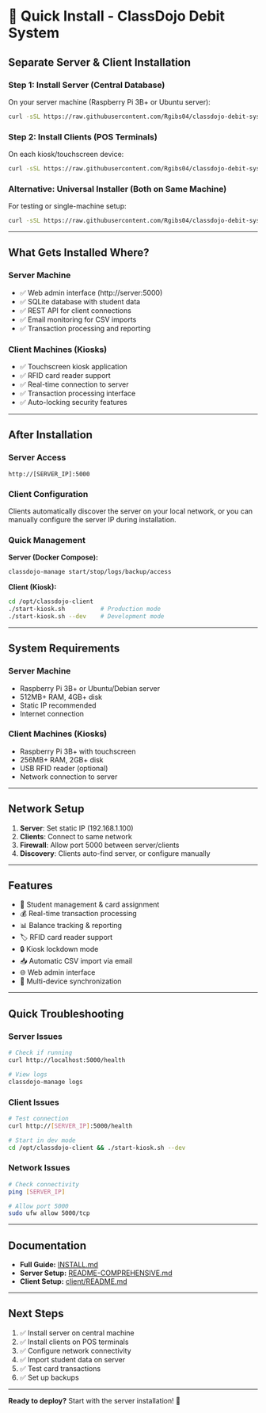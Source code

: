 # 🚀 Quick Install - ClassDojo Debit System

## Separate Server & Client Installation

### Step 1: Install Server (Central Database)
On your server machine (Raspberry Pi 3B+ or Ubuntu server):
```bash
curl -sSL https://raw.githubusercontent.com/Rgibs04/classdojo-debit-system/master/install-server.sh | sudo bash
```

### Step 2: Install Clients (POS Terminals)
On each kiosk/touchscreen device:
```bash
curl -sSL https://raw.githubusercontent.com/Rgibs04/classdojo-debit-system/master/install-client.sh | sudo bash
```

### Alternative: Universal Installer (Both on Same Machine)
For testing or single-machine setup:
```bash
curl -sSL https://raw.githubusercontent.com/Rgibs04/classdojo-debit-system/main/install.sh | sudo bash
```

---

## What Gets Installed Where?

### Server Machine
- ✅ Web admin interface (http://server:5000)
- ✅ SQLite database with student data
- ✅ REST API for client connections
- ✅ Email monitoring for CSV imports
- ✅ Transaction processing and reporting

### Client Machines (Kiosks)
- ✅ Touchscreen kiosk application
- ✅ RFID card reader support
- ✅ Real-time connection to server
- ✅ Transaction processing interface
- ✅ Auto-locking security features

---

## After Installation

### Server Access
```
http://[SERVER_IP]:5000
```

### Client Configuration
Clients automatically discover the server on your local network, or you can manually configure the server IP during installation.

### Quick Management

**Server (Docker Compose):**
```bash
classdojo-manage start/stop/logs/backup/access
```

**Client (Kiosk):**
```bash
cd /opt/classdojo-client
./start-kiosk.sh          # Production mode
./start-kiosk.sh --dev    # Development mode
```

---

## System Requirements

### Server Machine
- Raspberry Pi 3B+ or Ubuntu/Debian server
- 512MB+ RAM, 4GB+ disk
- Static IP recommended
- Internet connection

### Client Machines (Kiosks)
- Raspberry Pi 3B+ with touchscreen
- 256MB+ RAM, 2GB+ disk
- USB RFID reader (optional)
- Network connection to server

---

## Network Setup

1. **Server**: Set static IP (192.168.1.100)
2. **Clients**: Connect to same network
3. **Firewall**: Allow port 5000 between server/clients
4. **Discovery**: Clients auto-find server, or configure manually

---

## Features

- 👥 Student management & card assignment
- 💰 Real-time transaction processing
- 📊 Balance tracking & reporting
- 🏷️ RFID card reader support
- 🔒 Kiosk lockdown mode
- 📥 Automatic CSV import via email
- 🌐 Web admin interface
- 🔄 Multi-device synchronization

---

## Quick Troubleshooting

### Server Issues
```bash
# Check if running
curl http://localhost:5000/health

# View logs
classdojo-manage logs
```

### Client Issues
```bash
# Test connection
curl http://[SERVER_IP]:5000/health

# Start in dev mode
cd /opt/classdojo-client && ./start-kiosk.sh --dev
```

### Network Issues
```bash
# Check connectivity
ping [SERVER_IP]

# Allow port 5000
sudo ufw allow 5000/tcp
```

---

## Documentation

- **Full Guide:** [INSTALL.md](INSTALL.md)
- **Server Setup:** [README-COMPREHENSIVE.md](README-COMPREHENSIVE.md)
- **Client Setup:** [client/README.md](client/README.md)

---

## Next Steps

1. ✅ Install server on central machine
2. ✅ Install clients on POS terminals
3. ✅ Configure network connectivity
4. ✅ Import student data on server
5. ✅ Test card transactions
6. ✅ Set up backups

---

**Ready to deploy?** Start with the server installation! 🎉
